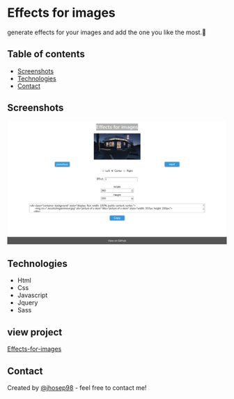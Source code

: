 # Effects for images

generate effects for your images and add the one you like the most.🎥

## Table of contents

- [Screenshots](#screenshots)
- [Technologies](#technologies)
- [Contact](#contact)

## Screenshots

![Portfolio screenshot](./carousel.png)

## Technologies

- Html
- Css
- Javascript
- Jquery
- Sass

## view project

[Effects-for-images](https://jhosep98.github.io/Carrusel/)

## Contact

Created by [@jhosep98](https://jhosep98.github.io/Portfolio2020jdb/) - feel free to contact me!
